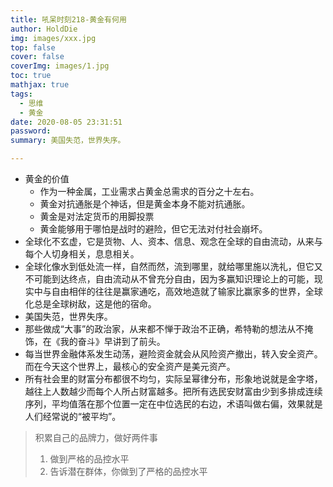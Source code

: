```yaml
---
title: 吼呆时刻218-黄金有何用
author: HoldDie
img: images/xxx.jpg
top: false
cover: false
coverImg: images/1.jpg
toc: true
mathjax: true
tags:
  - 思维
  - 黄金
date: 2020-08-05 23:31:51
password:
summary: 美国失范，世界失序。

---
```


- 黄金的价值
  - 作为一种金属，工业需求占黄金总需求的百分之十左右。
  - 黄金对抗通胀是个神话，但是黄金本身不能对抗通胀。
  - 黄金是对法定货币的用脚投票
  - 黄金能够用于哪怕是战时的避险，但它无法对付社会崩坏。
- 全球化不玄虚，它是货物、人、资本、信息、观念在全球的自由流动，从来与每个人切身相关，息息相关。
- 全球化像水到低处流一样，自然而然，流到哪里，就给哪里施以洗礼，但它又不可能到达终点，自由流动从不曾充分自由，因为多赢知识理论上的可能，现实中与自由相伴的往往是赢家通吃，高效地造就了输家比赢家多的世界，全球化总是全球树敌，这是他的宿命。
- 美国失范，世界失序。
- 那些做成“大事”的政治家，从来都不惮于政治不正确，希特勒的想法从不掩饰，在《我的奋斗》早讲到了前头。
- 每当世界金融体系发生动荡，避险资金就会从风险资产撤出，转入安全资产。而在今天这个世界上，最核心的安全资产是美元资产。
- 所有社会里的财富分布都很不均匀，实际呈幂律分布，形象地说就是金字塔，越往上人数越少而每个人所占财富越多。把所有选民安财富由少到多排成连续序列，平均值落在那个位置一定在中位选民的右边，术语叫做右偏，效果就是人们经常说的“被平均”。



> 积累自己的品牌力，做好两件事
>
> 1. 做到严格的品控水平
> 2. 告诉潜在群体，你做到了严格的品控水平
